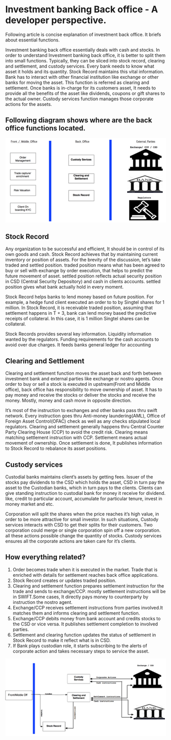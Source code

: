 #  Investment banking Back office - A developer perspective.

Following article is concise explanation of investment back office. It briefs about essential functions.

Investment banking back office  essentially deals with cash and stocks. In order to understand Investment banking back office, it is better to split them into small functions. Typically, they can be sliced into  stock record, clearing and settlement, and custody services. Every bank needs to know what asset it holds and its quantity. Stock Record maintains this vital information. Bank has to interact with other financial institution like exchange or other banks for moving the asset. This function is referred as clearing and settlement. Once banks is in-charge for its customers asset, It needs to provide all the benefits of the asset like dividends, coupons or gift shares to the actual owner. Custody services function manages those corporate actions for the assets. 

## Following diagram shows where are the back office functions located.

![overview](back_office_ov.png)

## Stock Record
Any organization to be successful and efficient, It should be in control of its own goods and cash. Stock Record achieves that by maintaining current inventory or position of assets. For the brevity of the discussion, let’s take  traded and settled position. traded position means what has been agreed to buy or sell with exchange by order execution, that helps to predict the future movement of asset. settled position reflects actual security position in CSD (Central Security Depository) and cash in clients accounts. settled position gives what bank actually hold in every moment. 

Stock Record helps banks to lend money based on future position. For example, a hedge fund client executed an order to to by Singtel shares for 1 million. In Stock Record, it is receivable traded position, assuming that settlement happens in T + 3, bank can lend money based the predictive receipts of collateral. In this case, it is 1 million Singtel shares can be collateral.

Stock Records provides several key information. Liquidity information wanted by the regulators. Funding requirements for the cash accounts to avoid over due charges. It feeds banks general ledger for accounting    

## Clearing and Settlement

Clearing and settlement function moves the asset back and forth between investment bank and external parties like exchange or nostro agents. Once order to buy or sell a stock is executed in upstream(Front and Middle office), back office has responsibility to move ownership of asset. It has to pay money and receive the stocks or deliver the stocks and receive the money. Mostly, money and cash move in opposite direction. 

It’s most of the instruction to exchanges and other banks pass thru swift network. Every instruction goes thru Anti-money laundering(AML), Office of Foreign Asset Control(OFAC) check as well as any checks stipulated local regulators. Clearing and settlement generally happens thru Central Counter Party Clearing House (CCP) to avoid the credit risk. Clearing means matching  settlement instruction with CCP. Settlement means actual movement of ownership. Once settlement is done, It publishes information to Stock Record to rebalance its asset positions.


## Custody services
Custodial banks maintains client’s assets by getting fees. Issuer of the stocks pay dividends to the CSD which holds the asset, CSD in turn pay the asset to the Custodian banks, which in turn pays to the clients. Clients can give standing instruction to custodial bank for money it receive for dividend. like, credit to particular account, accumulate for particular tenure, invest in money market and etc. 

Corporation will split the shares when the price reaches it’s high value, in order to be more attractive for small investor. In such situations, Custody services interacts with CSD to get their splits for their customers. Two corporation could merge or single corporation spin off a new corporation. all these actions possible change the quantity of stocks. Custody services ensures all the corporate actions are taken care for it’s clients.

## How everything related?

1. Order becomes trade when it is executed in the market. Trade that is enriched with details for settlement reaches back office applications.
1. Stock Record creates or updates traded position.
1. Clearing and settlement function prepares settlement instruction for the trade and sends to exchange/CCP. mostly settlement instructions will be in SWIFT.Some cases, It directly pays money to counterparty by instruction the nostro agent.
1. Exchange/CCP receives settlement instructions from parties involved.It matches them and informs clearing and settlement function.
1. Exchange/CCP debits money from bank account and credits stocks to the CSD or vice versa. It publishes settlement completion to involved parties.
1. Settlement and clearing function updates the status of settlement in Stock Record to make it reflect what is in CSD.
1. If Bank plays custodian role, it starts subscribing to the alerts of corporate action and takes necessary steps to service the asset.

![back_office](back_office.png)
